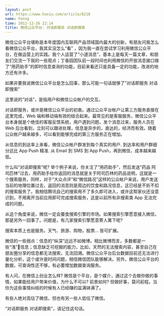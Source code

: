 ```yaml
---
layout: post
url: https://www.huxiu.com/article/8218
name: Fenng
time: 2012-12-26 22:14
title: 微信公众平台: 对话即服务 对话即搜索
---
```

微信公众平台堪称是本年度国内互联网产品领域国内最大的创新，有朋友问我怎么看微信公众平台，我其实没怎么“看” ，因为我一直在尝试学习利用微信公众平台，在做运营上的实践。我个人运营了“小道消息”，基本上是每天一篇文章，和朋友们交流一下我的一些观点；丁香园团队前一段时间也利用微信的开放消息接口做了“用药助手”的即时信息查询的功能，目前来看还只是具备一定的功能，改进的地方还有许多。

如果非要我说微信公众平台是怎么回事，那么可能一句话就够了“对话即服务 对话即搜索”

这里说的“对话”，是指用户和微信公众帐户的交互。

对话即服务，或许是微信公众平台的初衷。通过公众平台帐户让第三方服务直接在这里完成，Web 端和移动端有效的结合起来。最常见的是客服服务，微信公众平台本身就是个绝佳的客服反馈系统，用户遇到问题，发个消息过来，服务人员在 Web 后台看到，立刻可以跟进处理，信息是异步的，直达的，经济而有效。随着公众帐户越来越多，可以看到能够完成的第三方服务正在增加。

从信息的到达率上来看，微信公众帐户群发到每个真实的用户. 到达率和用户群细分远比 App Push 精准. 从 Email 到 SMS 到 App Push，再到微信，成本越来越低。

什么叫“对话即搜索”呢? 举个例子来说，你关注了“用药助手”，然后发送“药品 阿司匹林”过去，用药助手给你返回的消息就是关于阿司匹林的药品说明，这就是一个搜索服务，同样，对于“大众点评”和“微信路况”这样的公众帐户来说，用户发送当前的地理位置过去，返回的消息则是周边的饮食和路况信息，这已经是不折不扣的搜索服务了。我相信腾讯自己的搜索用不了多久即可进入，或许这帮家伙还没意识到，不用离开当前应用即可完成搜索服务，这是以前所有非搜索类 App 无法完成的问题。

从这个角度来说，微信一定会蚕食搜索引擎的市场。如果搜索引擎愿意接入微信，那是另外一回事了。问题是，有几家搜索引擎愿意寄人篱下呢?

搜索本质上也是服务。天气、旅游、购物，股票... 皆可扩展。

微信的一些弱点：信息的“纵深”远远不如微博。相比微博而言，多数都是一些“浅”信息；信息缺乏可挖掘的能力，比如，天然的无法搜索内容，甚至自己在朋友圈分享的信息都无法搜索，无法回溯。微信公众平台后台数据目前还无法进行量化分析，这个或许是时间问题，相信微信团队能够解决。另外，微信公众平台的数据，可查询性还不够，有必要增加数据查询服务。

有人问，在微信上创业怎么样? 微信是个平台，是个媒介，通过这个去做你做的事情，如果能给用户带来价值，为什么不可以? 前景如何? 但做好事，莫问前程。当你为这些事情纠结的时候有人已经赚的盆满钵满了。

有些人绝对高估了微信，但也有另一些人低估了微信。

“对话即服务 对话即搜索”，请记住这句话。

